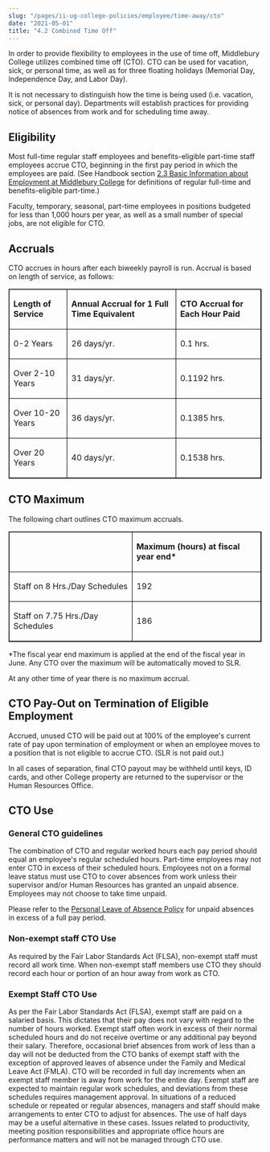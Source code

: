 ```yaml
---
slug: "/pages/ii-ug-college-policies/employee/time-away/cto"
date: "2021-05-01"
title: "4.2 Combined Time Off"
---
```


In order to provide flexibility to employees in the use of time off, Middlebury College utilizes combined time off (CTO). CTO can be used for vacation, sick, or personal time, as well as for three floating holidays (Memorial Day, Independence Day, and Labor Day).

It is not necessary to distinguish how the time is being used (i.e. vacation, sick, or personal day). Departments will establish practices for providing notice of absences from work and for scheduling time away.

## Eligibility

Most full-time regular staff employees and benefits-eligible part-time staff employees accrue CTO, beginning in the first pay period in which the employees are paid. (See Handbook section [2.3 Basic Information about Employment at Middlebury College](/pages/ii-ug-college-policies/employee) for definitions of regular full-time and benefits-eligible part-time.)

Faculty, temporary, seasonal, part-time employees in positions budgeted for less than 1,000 hours per year, as well as a small number of special jobs, are not eligible for CTO.

## Accruals

CTO accrues in hours after each biweekly payroll is run. Accrual is based on length of service, as follows:

<table border="1">

<tbody>

<tr>

<td style="border:1px solid #000000">

**Length of Service**

</td>

<td style="border:1px solid #000000">

**Annual Accrual for 1 Full Time Equivalent**

</td>

<td style="border:1px solid #000000">

**CTO Accrual for Each Hour Paid**

</td>

</tr>

<tr>

<td style="border:1px solid #000000">

0-2 Years

</td>

<td style="border:1px solid #000000">

26 days/yr.

</td>

<td style="border:1px solid #000000">

0.1 hrs.

</td>

</tr>

<tr>

<td style="border:1px solid #000000">

Over 2-10 Years

</td>

<td style="border:1px solid #000000">

31 days/yr.

</td>

<td style="border:1px solid #000000">

0.1192 hrs.

</td>

</tr>

<tr>

<td style="border:1px solid #000000">

Over 10-20 Years

</td>

<td style="border:1px solid #000000">

36 days/yr.

</td>

<td style="border:1px solid #000000">

0.1385 hrs.

</td>

</tr>

<tr>

<td style="border:1px solid #000000">

Over 20 Years

</td>

<td style="border:1px solid #000000">

40 days/yr.

</td>

<td style="border:1px solid #000000">

0.1538 hrs.

</td>

</tr>

</tbody>

</table>

## <a name="CTO_MAX" id="CTO_MAX"></a>CTO Maximum

<span>The following chart outlines CTO maximum accruals.

</span>

<table border="1">

<tbody>

<tr>

<td style="border:1px solid #000000">

<td style="border:1px solid #000000">

**Maximum (hours) at fiscal year end\***

</td>

</tr>

<tr>

<td style="border:1px solid #000000">

Staff on 8 Hrs./Day Schedules

</td>

<td style="border:1px solid #000000">

192

</td>

</tr>

<tr>

<td style="border:1px solid #000000">

Staff on 7.75 Hrs./Day Schedules

</td>

<td style="border:1px solid #000000">

186

</td>

</tr>

</tbody>

</table>

\*The fiscal year end maximum is applied at the end of the fiscal year in June. Any CTO over the maximum will be automatically moved to SLR.

At any other time of year there is no maximum accrual.

## CTO Pay-Out on Termination of Eligible Employment

Accrued, unused CTO will be paid out at 100% of the employee's current rate of pay upon termination of employment or when an employee moves to a position that is not eligible to accrue CTO. (SLR is not paid out.)

In all cases of separation, final CTO payout may be withheld until keys, ID cards, and other College property are returned to the supervisor or the Human Resources Office.

## CTO Use

### General CTO guidelines

The combination of CTO and regular worked hours each pay period should equal an employee's regular scheduled hours. Part-time employees may not enter CTO in excess of their scheduled hours. Employees not on a formal leave status must use CTO to cover absences from work unless their supervisor and/or Human Resources has granted an unpaid absence. Employees may not choose to take time unpaid.

Please refer to the [Personal Leave of Absence Policy](/pages/ii-ug-college-policies/employee/time-away/personal-leave) for unpaid absences in excess of a full pay period.

### Non-exempt staff CTO Use

As required by the Fair Labor Standards Act (FLSA), non-exempt staff must record all work time. When non-exempt staff members use CTO they should record each hour or portion of an hour away from work as CTO.

### Exempt Staff CTO Use

As per the Fair Labor Standards Act (FLSA), exempt staff are paid on a salaried basis. This dictates that their pay does not vary with regard to the number of hours worked. Exempt staff often work in excess of their normal scheduled hours and do not receive overtime or any additional pay beyond their salary. Therefore, occasional brief absences from work of less than a day will not be deducted from the CTO banks of exempt staff with the exception of approved leaves of absence under the Family and Medical Leave Act (FMLA). CTO will be recorded in full day increments when an exempt staff member is away from work for the entire day. Exempt staff are expected to maintain regular work schedules, and deviations from these schedules requires management approval. In situations of a reduced schedule or repeated or regular absences, managers and staff should make arrangements to enter CTO to adjust for absences. The use of half days may be a useful alternative in these cases. Issues related to productivity, meeting position responsibilities and appropriate office hours are performance matters and will not be managed through CTO use.
